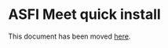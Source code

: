 # ASFI Meet quick install

This document has been moved [here](https://jitsi.github.io/handbook/docs/devops-guide/devops-guide-quickstart).
